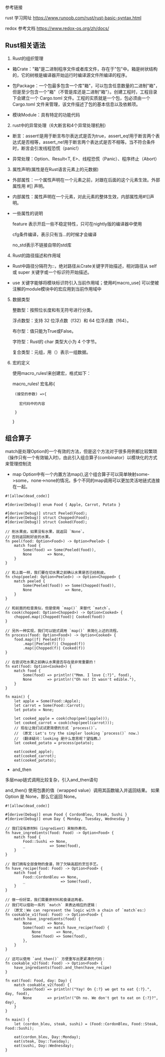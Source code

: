 参考链接

rust 学习网址 https://www.runoob.com/rust/rust-basic-syntax.html

redox 参考文档 https://www.redox-os.org/zh/docs/

## Rust相关语法

1. Rust的组织管理

- 箱Crate："箱"是二进制程序文件或者库文件，存在于"包"中。箱是树状结构的，它的树根是编译器开始运行时编译源文件所编译的程序。

- 包Package：一个包最多包含一个库"箱"，可以包含任意数量的二进制"箱"，但是至少包含一个"箱"（不管是库还是二进制"箱"）。创建工程时，工程目录下会建立一个 Cargo.toml 文件。工程的实质就是一个包，包必须由一个 Cargo.toml 文件来管理，该文件描述了包的基本信息以及依赖项。

- 模块Module：具有特定的功能代码

2. rust中的异常处理（6大断言和4个异常处理机制）

- 断言：assert!是用于断言布尔表达式是否为true，assert_eq!用于断言两个表达式是否相等，assert_ne!用于断言两个表达式是否不相等。当不符合条件时，断言会引发线程恐慌（panic!）

- 异常处理：Option、Result<T, E>、线程恐慌（Panic）、程序终止（Abort）

3. 属性声明(属性是在Rust语言元素上的元数据)

- 外部属性：一个属性声明在一个元素之前，对跟在后面的这个元素生效。外部属性用 #[] 声明。

- 内部属性：属性声明在一个元素，对此元素的整体生效，内部属性用#![]声明。

- 一些属性的说明

   feature 表示开启一些不稳定特性，只可在nightly版的编译器中使用

   cfg条件编译，表示只有当…的时候才会编译

   no_std表示不链接自带的std库

4. Rust的路径描述和作用域

- Rust中路径分隔符为::，绝对路径从Crate关键字开始描述，相对路径从 self 或 super 关键字或一个标识符开始描述。

- use 关键字能够将模块标识符引入当前作用域；使用#[macro_use] 可以使被注解的module模块中的宏应用到当前作用域中

5. 数据类型

   整数型：按照位长度和有无符号进行分类。

   浮点数型：支持 32 位浮点数（f32）和 64 位浮点数（f64）。
 
   布尔型：值只能为True或False。

   字符型：Rust的 char 类型大小为 4 个字节。

   复合类型：元组，用（）表示一组数据。


6. 宏的定义

   使用macro_rules!来创建宏，格式如下：

      macro_rules! 宏名称{

        (接受的参数) =>{
 
	      宏代码中的内容
  
        }
  
      }


## 组合算子

match是处理Option的一个有效的方法，但是这个方法对于很多用例都比较繁琐（操作只有一个有效输入时)，由此引入组合算子(combinator）以模块化的方式来管理控制流

- map
Option中有一个内置方法map(),这个组合算子可以简单映射some->some，none->none的情况。多个不同的map调用可以更加灵活地链式连接在一起。
```
#![allow(dead_code)]

#[derive(Debug)] enum Food { Apple, Carrot, Potato }

#[derive(Debug)] struct Peeled(Food);
#[derive(Debug)] struct Chopped(Food);
#[derive(Debug)] struct Cooked(Food);

// 削水果皮。如果没有水果，就返回 `None`。
// 否则返回削好皮的水果。
fn peel(food: Option<Food>) -> Option<Peeled> {
    match food {
        Some(food) => Some(Peeled(food)),
        None       => None,
    }
}

// 和上面一样，我们要在切水果之前确认水果是否已经削皮。
fn chop(peeled: Option<Peeled>) -> Option<Chopped> {
    match peeled {
        Some(Peeled(food)) => Some(Chopped(food)),
        None               => None,
    }
}

// 和前面的检查类似，但是使用 `map()` 来替代 `match`。
fn cook(chopped: Option<Chopped>) -> Option<Cooked> {
    chopped.map(|Chopped(food)| Cooked(food))
}

// 另外一种实现，我们可以链式调用 `map()` 来简化上述的流程。
fn process(food: Option<Food>) -> Option<Cooked> {
    food.map(|f| Peeled(f))
        .map(|Peeled(f)| Chopped(f))
        .map(|Chopped(f)| Cooked(f))
}

// 在尝试吃水果之前确认水果是否存在是非常重要的！
fn eat(food: Option<Cooked>) {
    match food {
        Some(food) => println!("Mmm. I love {:?}", food),
        None       => println!("Oh no! It wasn't edible."),
    }
}

fn main() {
    let apple = Some(Food::Apple);
    let carrot = Some(Food::Carrot);
    let potato = None;

    let cooked_apple = cook(chop(peel(apple)));
    let cooked_carrot = cook(chop(peel(carrot)));
    // 现在让我们试试更简便的方式 `process()`。
    // （原文：Let's try the simpler looking `process()` now.）
    // （翻译疑问：looking 是什么意思呢？望指教。）
    let cooked_potato = process(potato);

    eat(cooked_apple);
    eat(cooked_carrot);
    eat(cooked_potato);
```

- and_then

多层map链式调用比较复杂，引入and_then语句

and_then() 使用包裹的值（wrapped value）调用其函数输入并返回结果。 如果 Option 是 None，那么它返回 None。

```
#![allow(dead_code)]

#[derive(Debug)] enum Food { CordonBleu, Steak, Sushi }
#[derive(Debug)] enum Day { Monday, Tuesday, Wednesday }

// 我们没有原材料（ingredient）来制作寿司。
fn have_ingredients(food: Food) -> Option<Food> {
    match food {
        Food::Sushi => None,
        _           => Some(food),
    }
}

// 我们拥有全部食物的食谱，除了欠缺高超的烹饪手艺。
fn have_recipe(food: Food) -> Option<Food> {
    match food {
        Food::CordonBleu => None,
        _                => Some(food),
    }
}

// 做一份好菜，我们需要原材料和食谱这两者。
// 我们可以借助一系列 `match` 来表达相应的逻辑：
// （原文：We can represent the logic with a chain of `match`es:）
fn cookable_v1(food: Food) -> Option<Food> {
    match have_ingredients(food) {
        None       => None,
        Some(food) => match have_recipe(food) {
            None       => None,
            Some(food) => Some(food),
        },
    }
}

// 这可以使用 `and_then()` 方便重写出更紧凑的代码：
fn cookable_v2(food: Food) -> Option<Food> {
    have_ingredients(food).and_then(have_recipe)
}

fn eat(food: Food, day: Day) {
    match cookable_v2(food) {
        Some(food) => println!("Yay! On {:?} we get to eat {:?}.", day, food),
        None       => println!("Oh no. We don't get to eat on {:?}?", day),
    }
}

fn main() {
    let (cordon_bleu, steak, sushi) = (Food::CordonBleu, Food::Steak, Food::Sushi);

    eat(cordon_bleu, Day::Monday);
    eat(steak, Day::Tuesday);
    eat(sushi, Day::Wednesday);
}
```






